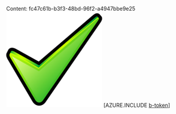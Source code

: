 Content: fc47c61b-b3f3-48bd-96f2-a4947bbe9e25![image](df809301-5b4b-43c9-9b71-873dac4460aa.png)
[AZURE.INCLUDE [b-token](509e3a42-f963-4344-a084-7bf0b29c75b3.md)]
